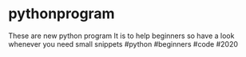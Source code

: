 # pythonprogram

These are new python program
It is to help beginners so have a look whenever you need small snippets
#python
#beginners
#code
#2020

